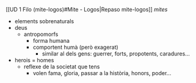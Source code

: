 [[UD 1 Filo (mite-logos)#Mite - Logos|Repaso mite-logos]]
*mites*
- elements sobrenaturals
- deus
	- antropomorfs
		- forma humana
		- comportent humà (però exagerat)
			- similar al dels gens: guerrer, forts, propotents, caradures...
- herois = homes
	- reflexe de la societat que tens 
		- volen fama, gloria, passar a la història, honors, poder...